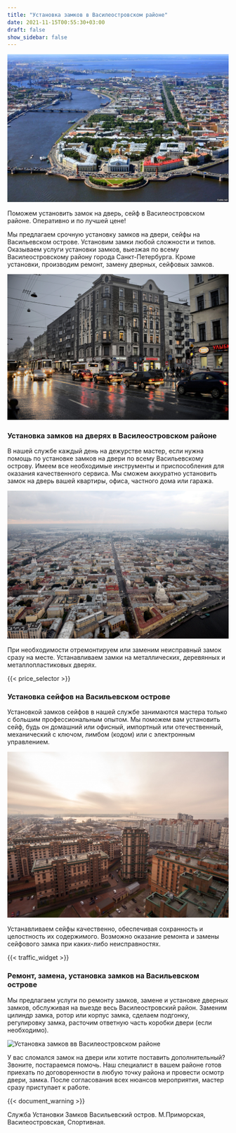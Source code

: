 ```yaml
---
title: "Установка замков в Василеостровском районе"
date: 2021-11-15T00:55:30+03:00 
draft: false 
show_sidebar: false
---
```


![Установка замков вв Василеостровском районе](Vasileostrovsky1.jpg)

Поможем установить замок на дверь, сейф в Василеостровском районе. Оперативно и по лучшей цене!

Мы предлагаем срочную установку замков на двери, сейфы на Васильевском острове. Установим замки любой сложности и типов. Оказываем услуги установки замков, выезжая по всему Василеостровскому району города Санкт-Петербурга. Кроме установки, производим ремонт, замену дверных, сейфовых замков.

![Установка замков вв Василеостровском районе](Vasileostrovsky2.jpg)

### Установка замков на дверях в Василеостровском районе

В нашей службе каждый день на дежурстве мастер, если нужна помощь по установке замков на двери по всему Васильевскому острову. Имеем все необходимые инструменты и приспособления для оказания качественного сервиса. Мы сможем аккуратно установить замок на дверь вашей квартиры, офиса, частного дома или гаража.

![Установка замков вв Василеостровском районе](Vasileostrovsky3.jpg)

При необходимости отремонтируем или заменим неисправный замок сразу на месте. Устанавливаем замки на металлических, деревянных и металлопластиковых дверях.

{{< price_selector >}}

### Установка сейфов на Васильевском острове

Установкой замков сейфов в нашей службе занимаются мастера только с большим профессиональным опытом. Мы поможем вам установить сейф, будь он домашний или офисный, импортный или отечественный, механический с ключом, лимбом (кодом) или с электронным управлением.

![Установка замков вв Василеостровском районе](Vasileostrovsky4.jpg)

Устанавливаем сейфы качественно, обеспечивая сохранность и целостность их содержимого. Возможно оказание ремонта и замены сейфового замка при каких-либо неисправностях.

{{< traffic_widget >}}

### Ремонт, замена, установка замков на Васильевском острове

Мы предлагаем услуги по ремонту замков, замене и установке дверных замков, обслуживая на выезде весь Василеостровский район. Заменим цилиндр замка, ротор или корпус замка, сделаем подгонку, регулировку замка, расточим ответную часть коробки двери (если необходимо).

![Установка замков вв Василеостровском районе](Vasileostrovsky5.jpg)

У вас сломался замок на двери или хотите поставить дополнительный? Звоните, постараемся помочь. Наш специалист в вашем районе готов приехать по договоренности в любую точку района и провести осмотр двери, замка. После согласования всех нюансов мероприятия, мастер сразу приступает к работе.

{{< document_warning >}}

Служба Установки Замков Васильевский остров. М.Приморская, Василеостровская, Спортивная.
